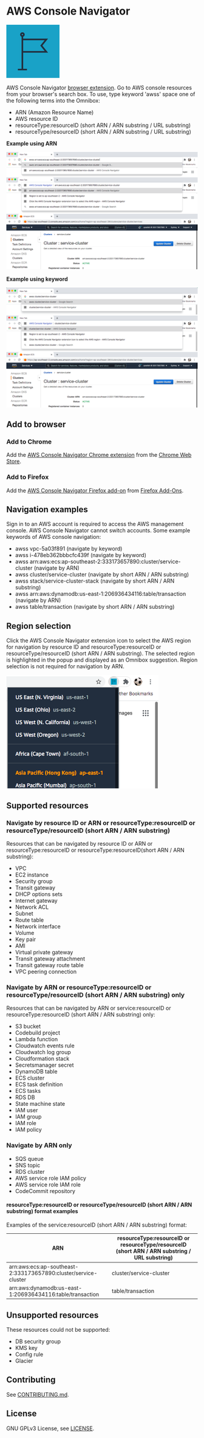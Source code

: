 # AWS Console Navigator

![AWS Console Navigator img](img/Region_dark-bg@4x.png "AWS Console Navigator img")

AWS Console Navigator [browser extension](#add-to-browser). Go to AWS console resources from your browser's search box.
To use, type keyword 'awss' space one of the following terms into the Omnibox:

- ARN (Amazon Resource Name)
- AWS resource ID
- resourceType:resourceID (short ARN / ARN substring / URL substring)
- resourceType/resourceID (short ARN / ARN substring / URL substring)

**Example using ARN**

![Image of user typing awss keyword and ARN into the Omnibox](img/awssARNKeywordOmnibox.png "Image of user typing awss keyword and ARN into the Omnibox")
![Image of the AWS Console Navigator extension](img/AWSARNConsoleNavigatorExtension.png "Image of the AWS Console Navigator extension")
![Image of an AWS resource in the console](img/AWSConsoleNavigated.png "Image of an AWS resource in the console")

**Example using keyword**

![Image of user typing awss keyword and ARN into the Omnibox](img/awssShortARNKeywordOmnibox.png "Image of user typing awss keyword and ARN into the Omnibox")
![Image of the AWS Console Navigator extension](img/AWSShortARNConsoleNavigatorExtension.png "Image of the AWS Console Navigator extension")
![Image of an AWS resource in the console](img/AWSConsoleNavigated.png "Image of an AWS resource in the console")

## Add to browser

### Add to Chrome

Add the [AWS Console Navigator Chrome extension](https://chrome.google.com/webstore/detail/enlgbafmiepkajfipklgilnljlfbdkbo) from the [Chrome Web Store](https://chrome.google.com/webstore).

### Add to Firefox

Add the [AWS Console Navigator Firefox add-on](https://addons.mozilla.org/en-US/firefox/addon/aws-console-navigator/) from [Firefox Add-Ons](https://addons.mozilla.org/en-US/firefox/).

## Navigation examples

Sign in to an AWS account is required to access the AWS management console. AWS Console Navigator cannot switch accounts. Some example keywords of AWS console navigation:

- awss vpc-5a03f891 (navigate by keyword)
- awss i-478eb362bbbcfc439f (navigate by keyword)
- awss arn:aws:ecs:ap-southeast-2:333173657890:cluster/service-cluster (navigate by ARN)
- awss cluster/service-cluster (navigate by short ARN / ARN substring)
- awss stack/service-cluster-stack (navigate by short ARN / ARN substring)
- awss arn:aws:dynamodb:us-east-1:206936434116:table/transaction (navigate by ARN)
- awss table/transaction (navigate by short ARN / ARN substring)

## Region selection

Click the AWS Console Navigator extension icon to select the AWS region for navigation by resource ID and resourceType:resourceID or resourceType/resourceID (short ARN / ARN substring). The selected region is highlighted in the popup and displayed as an Omnibox suggestion. Region selection is not required for navigation by ARN.

![Image of AWS Console Navigator region selection popup](img/SelectRegionPopup.png "Image of AWS Console Navigator region selection popup")

## Supported resources

### Navigate by resource ID or ARN or resourceType:resourceID or resourceType/resourceID (short ARN / ARN substring)

Resources that can be navigated by resource ID or ARN or resourceType:resourceID or resourceType:resourceID(short ARN / ARN substring):

- VPC
- EC2 instance
- Security group
- Transit gateway
- DHCP options sets
- Internet gateway
- Network ACL
- Subnet
- Route table
- Network interface
- Volume
- Key pair
- AMI
- Virtual private gateway
- Transit gateway attachment
- Transit gateway route table
- VPC peering connection

### Navigate by ARN or resourceType:resourceID or resourceType/resourceID (short ARN / ARN substring) only

Resources that can be navigated by ARN or service:resourceID or resourceType:resourceID (short ARN / ARN substring) only:

- S3 bucket
- Codebuild project
- Lambda function
- Cloudwatch events rule
- Cloudwatch log group
- Cloudformation stack
- Secretsmanager secret
- DynamoDB table
- ECS cluster
- ECS task definition
- ECS tasks
- RDS DB
- State machine state
- IAM user
- IAM group
- IAM role
- IAM policy

### Navigate by ARN only

- SQS queue
- SNS topic
- RDS cluster
- AWS service role IAM policy
- AWS service role IAM role
- CodeCommit repository

#### resourceType:resourceID or resourceType/resourceID (short ARN / ARN substring) format examples

Examples of the service:resourceID (short ARN / ARN substring) format:

| ARN                                                             | resourceType:resourceID or resourceType/resourceID (short ARN / ARN substring / URL substring) |
| --------------------------------------------------------------- | ---------------------------------------------------------------------------------------------- |
| arn:aws:ecs:ap-southeast-2:333173657890:cluster/service-cluster | cluster/service-cluster                                                                        |
| arn:aws:dynamodb:us-east-1:206936434116:table/transaction       | table/transaction                                                                              |

## Unsupported resources

These resources could not be supported:

- DB security group
- KMS key
- Config rule
- Glacier

## Contributing

See [CONTRIBUTING.md](CONTRIBUTING.md).

## License

GNU GPLv3 License, see [LICENSE](LICENSE).
